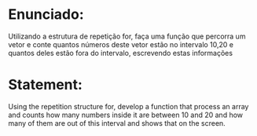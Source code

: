 # Enunciado:

Utilizando a estrutura de repetição for, faça uma função que percorra um vetor e conte quantos números
deste vetor estão no intervalo 10,20 e quantos deles estão fora do intervalo, escrevendo estas informações

# Statement:

Using the repetition structure for, develop a function that process an array and counts how many numbers inside it are between 10 and 20 and how many of them are out of this interval and shows that on the screen.